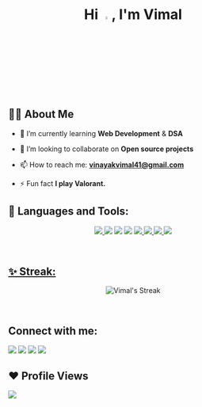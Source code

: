 <!--
**BlaZe-001/BlaZe-001** is a ✨ _special_ ✨ repository because its `README.md` (this file) appears on your GitHub profile.

Here are some ideas to get you started:

- 🔭 I’m currently working on ...
- 🌱 I’m currently learning ...
- 👯 I’m looking to collaborate on ...
- 🤔 I’m looking for help with ...
- 💬 Ask me about ...
- 📫 How to reach me: ...
- 😄 Pronouns: ...
- ⚡ Fun fact: ...
-->

<h1 align="center">Hi <img src="https://raw.githubusercontent.com/MartinHeinz/MartinHeinz/master/wave.gif" width="4%">, I'm Vimal</h1>
<!-- <h3 align="center"></h3> -->

## 🙋‍♂️ About Me

- 🌱 I’m currently learning **Web Development** & **DSA**

- 👯 I’m looking to collaborate on **Open source projects**

- 📫 How to reach me: **vinayakvimal41@gmail.com**

- ⚡ Fun fact **I play Valorant.**

## 🚀 Languages and Tools:

<p align="center"> 
    <a href="https://isocpp.org/" target="_blank"> <img src="https://img.icons8.com/color/48/000000/c-plus-plus-logo.png"/> </a>
    <a target="_blank"> <img src="https://img.icons8.com/color/48/000000/c-programming.png"/> </a>
    <img src="https://img.icons8.com/external-tal-revivo-shadow-tal-revivo/40/external-html-5-is-a-software-solution-stack-that-defines-the-properties-and-behaviors-of-web-page-logo-shadow-tal-revivo.png"/>
    <img src="https://img.icons8.com/color/48/000000/css3.png"/>
    <a href="https://getbootstrap.com/" target="_blank"><img src="https://img.icons8.com/color/48/000000/bootstrap.png"/>
    <a href="https://git-scm.com/" target="_blank"> <img src="https://img.icons8.com/color/48/000000/git.png"/>
    <a href="https://github.com/" target="_blank"> <img src="https://img.icons8.com/nolan/55/github.png"/>
    <a href="https://code.visualstudio.com/" target="_blank"> <img src="https://img.icons8.com/fluency/48/000000/visual-studio-code-2019.png"/>
</p>

<br/>

## ✨ Streak:
<p align="center">
    <a>
        <img alt="Vimal's Streak" src="https://github-readme-streak-stats.herokuapp.com?user=BlaZe-001&theme=blueberry_duo&date_format=j%20M%5B%20Y%5D"/>
    </a>
</p>

<br/>

## Connect with me:

<p align="left">

<a href = "https://www.linkedin.com/in/vimalvinayak001/"><img src="https://img.icons8.com/fluent/48/000000/linkedin.png"/></a>
<a href = "https://www.facebook.com/vimal.vinayak000"><img src="https://img.icons8.com/fluency/48/000000/facebook-new.png"/></a>
<a href = "https://www.instagram.com/vimalvinayak/"><img src="https://img.icons8.com/fluent/48/000000/instagram-new.png"/></a>
<a href = "https://twitter.com/itsVimalVinayak"><img src="https://img.icons8.com/fluent/48/000000/twitter.png"/></a>

</p>

## ❤ Profile Views

<a>
    <img src="https://komarev.com/ghpvc/?username=BlaZe-001">
</a>
